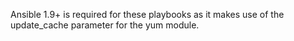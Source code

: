 Ansible 1.9+ is required for these playbooks as it makes use of the update_cache parameter for the yum module.
